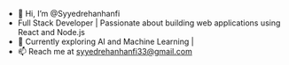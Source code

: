- 👋 Hi, I’m @Syyedrehanhanfi
- Full Stack Developer | Passionate about building web applications using React and Node.js
- 🌱 Currently exploring AI and Machine Learning |
- 📫 Reach me at syyedrehanhanfi33@gmail.com
  

<!---
Syyedrehanhanfi/Syyedrehanhanfi is a ✨ special ✨ repository because its `README.md` (this file) appears on your GitHub profile.
You can click the Preview link to take a look at your changes.
--->
